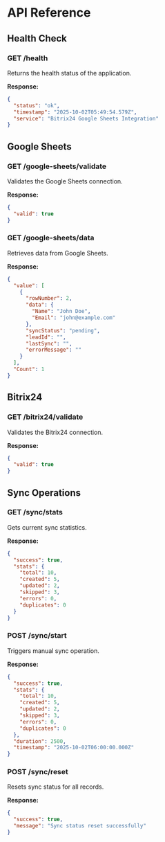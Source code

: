# API Reference

## Health Check

### GET /health
Returns the health status of the application.

**Response:**
```json
{
  "status": "ok",
  "timestamp": "2025-10-02T05:49:54.579Z",
  "service": "Bitrix24 Google Sheets Integration"
}
```

## Google Sheets

### GET /google-sheets/validate
Validates the Google Sheets connection.

**Response:**
```json
{
  "valid": true
}
```

### GET /google-sheets/data
Retrieves data from Google Sheets.

**Response:**
```json
{
  "value": [
    {
      "rowNumber": 2,
      "data": {
        "Name": "John Doe",
        "Email": "john@example.com"
      },
      "syncStatus": "pending",
      "leadId": "",
      "lastSync": "",
      "errorMessage": ""
    }
  ],
  "Count": 1
}
```

## Bitrix24

### GET /bitrix24/validate
Validates the Bitrix24 connection.

**Response:**
```json
{
  "valid": true
}
```

## Sync Operations

### GET /sync/stats
Gets current sync statistics.

**Response:**
```json
{
  "success": true,
  "stats": {
    "total": 10,
    "created": 5,
    "updated": 2,
    "skipped": 3,
    "errors": 0,
    "duplicates": 0
  }
}
```

### POST /sync/start
Triggers manual sync operation.

**Response:**
```json
{
  "success": true,
  "stats": {
    "total": 10,
    "created": 5,
    "updated": 2,
    "skipped": 3,
    "errors": 0,
    "duplicates": 0
  },
  "duration": 2500,
  "timestamp": "2025-10-02T06:00:00.000Z"
}
```

### POST /sync/reset
Resets sync status for all records.

**Response:**
```json
{
  "success": true,
  "message": "Sync status reset successfully"
}
```
